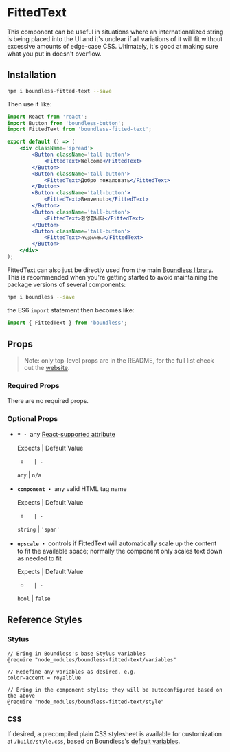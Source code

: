 <!---
THIS IS AN AUTOGENERATED FILE. EDIT PACKAGES/BOUNDLESS-FITTED-TEXT/INDEX.JS INSTEAD.
-->
# FittedText

This component can be useful in situations where an internationalized string is being placed into the UI and it's unclear if all variations of it will fit without excessive amounts of edge-case CSS. Ultimately, it's good at making sure what you put in doesn't overflow.

## Installation

```bash
npm i boundless-fitted-text --save
```

Then use it like:


```jsx
import React from 'react';
import Button from 'boundless-button';
import FittedText from 'boundless-fitted-text';

export default () => (
    <div className='spread'>
        <Button className='tall-button'>
            <FittedText>Welcome</FittedText>
        </Button>
        <Button className='tall-button'>
            <FittedText>Добро пожаловать</FittedText>
        </Button>
        <Button className='tall-button'>
            <FittedText>Benvenuto</FittedText>
        </Button>
        <Button className='tall-button'>
            <FittedText>환영합니다</FittedText>
        </Button>
        <Button className='tall-button'>
            <FittedText>സ്വാഗതം</FittedText>
        </Button>
    </div>
);
```



FittedText can also just be directly used from the main [Boundless library](https://www.npmjs.com/package/boundless). This is recommended when you're getting started to avoid maintaining the package versions of several components:

```bash
npm i boundless --save
```

the ES6 `import` statement then becomes like:

```js
import { FittedText } from 'boundless';
```



## Props

> Note: only top-level props are in the README, for the full list check out the [website](http://boundless.js.org/FittedText).

### Required Props

There are no required props.


### Optional Props

- __`*`__ ・ any [React-supported attribute](https://facebook.github.io/react/docs/tags-and-attributes.html#html-attributes)

  Expects | Default Value
  -       | -
  `any` | `n/a`

- __`component`__ ・ any valid HTML tag name

  Expects | Default Value
  -       | -
  `string` | `'span'`

- __`upscale`__ ・ controls if FittedText will automatically scale up the content to fit the available space; normally the component
  only scales text down as needed to fit

  Expects | Default Value
  -       | -
  `bool` | `false`


## Reference Styles
### Stylus
```stylus
// Bring in Boundless's base Stylus variables
@require "node_modules/boundless-fitted-text/variables"

// Redefine any variables as desired, e.g.
color-accent = royalblue

// Bring in the component styles; they will be autoconfigured based on the above
@require "node_modules/boundless-fitted-text/style"
```

### CSS
If desired, a precompiled plain CSS stylesheet is available for customization at `/build/style.css`, based on Boundless's [default variables](https://github.com/enigma-io/boundless/blob/master/variables.styl).

